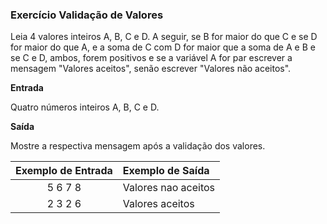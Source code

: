 ### Exercício Validação de Valores
Leia 4 valores inteiros A, B, C e D. A seguir, se B for maior do que C e se D for maior do que A, e a soma de
C com D for maior que a soma de A e B e se C e D, ambos, forem positivos e se a variável A for par escrever
a mensagem "Valores aceitos", senão escrever "Valores não aceitos".

**Entrada**</p>
Quatro números inteiros A, B, C e D.

**Saída**</p>
Mostre a respectiva mensagem após a validação dos valores.

Exemplo de Entrada | Exemplo de Saída
:---: | :---
5 6 7 8 | Valores nao aceitos
2 3 2 6 | Valores aceitos
